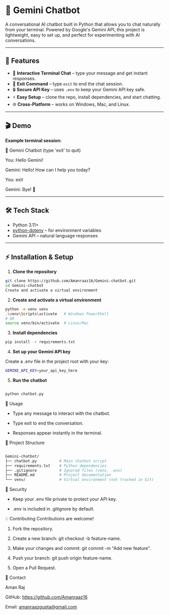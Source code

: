 # 🤖 Gemini Chatbot

A conversational AI chatbot built in Python that allows you to chat naturally from your terminal. Powered by Google's Gemini API, this project is lightweight, easy to set up, and perfect for experimenting with AI conversations.

---

## 🚀 Features

- 💬 **Interactive Terminal Chat** – type your message and get instant responses.
- 🏃 **Exit Command** – type `exit` to end the chat session.
- 🔒 **Secure API Key** – uses `.env` to keep your Gemini API key safe.
- ⚡ **Easy Setup** – clone the repo, install dependencies, and start chatting.
- 🌐 **Cross-Platform** – works on Windows, Mac, and Linux.

---

## 🎬 Demo

**Example terminal session:**


🤖 Gemini Chatbot (type 'exit' to quit)

You: Hello Gemini!

Gemini: Hello! How can I help you today?

You: exit

Gemini: Bye! 👋


---
## 🛠️ Tech Stack

- Python 3.11+
- [python-dotenv](https://pypi.org/project/python-dotenv/) – for environment variables
- Gemini API – natural language responses

---

## ⚡ Installation & Setup

1. **Clone the repository**

```bash
git clone https://github.com/Amanraaz16/Gemini-chatbot.git
cd Gemini-chatbot
Create and activate a virtual environment
```
2. **Create and activate a virtual environment**
```bash
python -m venv venv
.\venv\Scripts\activate   # Windows PowerShell
# OR
source venv/bin/activate  # Linux/Mac
```
3. **Install dependencies**
```bash
pip install -r requirements.txt
```

4. **Set up your Gemini API key**

Create a .env file in the project root with your key:
```bash
GEMINI_API_KEY=your_api_key_here
```

5. **Run the chatbot**

```bash

python chatbot.py
```
📝 Usage
- Type any message to interact with the chatbot.

- Type exit to end the conversation.

- Responses appear instantly in the terminal.

📂 Project Structure
```bash

Gemini-chatbot/
├── chatbot.py          # Main chatbot script
├── requirements.txt    # Python dependencies
├── .gitignore          # Ignored files (venv, .env)
├── README.md           # Project documentation
└── venv/               # Virtual environment (not tracked in Git)
```
🔐 Security
- Keep your .env file private to protect your API key.

- .env is included in .gitignore by default.

💡 Contributing
Contributions are welcome!

1. Fork the repository.

2. Create a new branch: git checkout -b feature-name.

3. Make your changes and commit: git commit -m "Add new feature".

4. Push your branch: git push origin feature-name.

5. Open a Pull Request.

🤝 Contact

Aman Raj

GitHub: https://github.com/Amanraaz16

Email: amanraazgupta@gmail.com

